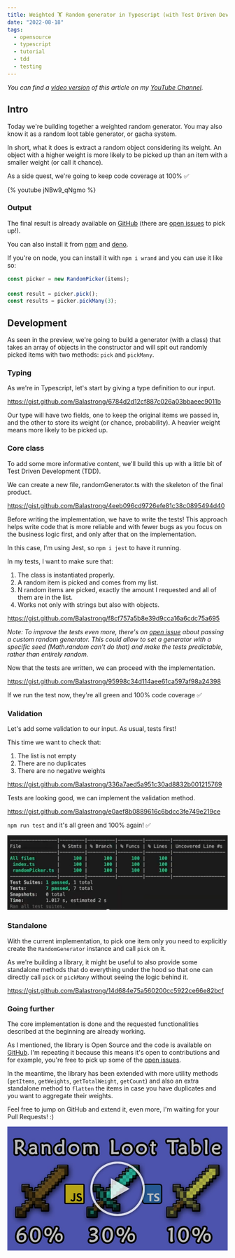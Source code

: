 ```yaml
---
title: Weighted 🏋️ Random generator in Typescript (with Test Driven Development 🧪)
date: "2022-08-18"
tags:
  - opensource
  - typescript
  - tutorial
  - tdd
  - testing
---
```


_You can find a [video version](https://youtu.be/jNBw9_qNgmo) of this article on my [YouTube Channel](https://www.youtube.com/channel/UC-KqnO3ez7vF-kyIQ_22rdA)._

## Intro

Today we're building together a weighted random generator. You may also know it as a random loot table generator, or gacha system.

In short, what it does is extract a random object considering its weight. An object with a higher weight is more likely to be picked up than an item with a smaller weight (or call it chance).

As a side quest, we're going to keep code coverage at 100% ✅

{% youtube jNBw9_qNgmo %}

### Output

The final result is already available on [GitHub](https://github.com/Balastrong/wrand) (there are [open issues](https://github.com/Balastrong/wrand/issues) to pick up!).

You can also install it from [npm](https://www.npmjs.com/package/wrand) and [deno](https://deno.land/x/wrand).

If you're on node, you can install it with `npm i wrand` and you can use it like so:

```typescript
const picker = new RandomPicker(items);

const result = picker.pick();
const results = picker.pickMany(3);
```

## Development

As seen in the preview, we're going to build a generator (with a class) that takes an array of objects in the constructor and will spit out randomly picked items with two methods: `pick` and `pickMany`.

### Typing

As we're in Typescript, let's start by giving a type definition to our input.

https://gist.github.com/Balastrong/6784d2d12cf887c026a03bbaeec9011b

Our type will have two fields, one to keep the original items we passed in, and the other to store its weight (or chance, probability).
A heavier weight means more likely to be picked up.

### Core class

To add some more informative content, we'll build this up with a little bit of Test Driven Development (TDD).

We can create a new file, randomGenerator.ts with the skeleton of the final product.

https://gist.github.com/Balastrong/4eeb096cd9726efe81c38c0895494d40

Before writing the implementation, we have to write the tests! This approach helps write code that is more reliable and with fewer bugs as you focus on the business logic first, and only after that on the implementation.

In this case, I'm using Jest, so `npm i jest` to have it running.

In my tests, I want to make sure that:

1. The class is instantiated properly.
1. A random item is picked and comes from my list.
1. N random items are picked, exactly the amount I requested and all of them are in the list.
1. Works not only with strings but also with objects.

https://gist.github.com/Balastrong/f8cf757a5b8e39d9cca16a6cdc75a695

_Note: To improve the tests even more, there's an [open issue](https://github.com/Balastrong/wrand/issues/5) about passing a custom random generator. This could allow to set a generator with a specific seed (Math.random can't do that) and make the tests predictable, rather than entirely random._

Now that the tests are written, we can proceed with the implementation.

https://gist.github.com/Balastrong/95998c34d114aee61ca597af98a24398

If we run the test now, they're all green and 100% code coverage ✅

### Validation

Let's add some validation to our input. As usual, tests first!

This time we want to check that:

1. The list is not empty
1. There are no duplicates
1. There are no negative weights

https://gist.github.com/Balastrong/336a7aed5a951c30ad8832b001215769

Tests are looking good, we can implement the validation method.

https://gist.github.com/Balastrong/e0aef8b0889616c6bdcc3fe749e219ce

`npm run test` and it's all green and 100% again! ✅

![Coverage](./tests.png)

### Standalone

With the current implementation, to pick one item only you need to explicitly create the `RandomGenerator` instance and call `pick` on it.

As we're building a library, it might be useful to also provide some standalone methods that do everything under the hood so that one can directly call `pick` or `pickMany` without seeing the logic behind it.

https://gist.github.com/Balastrong/14d684e75a560200cc5922ce66e82bcf

### Going further

The core implementation is done and the requested functionalities described at the beginning are already working.

As I mentioned, the library is Open Source and the code is available on [GitHub](https://github.com/Balastrong/wrand). I'm repeating it because this means it's open to contributions and for example, you're free to pick up some of the [open issues](https://github.com/Balastrong/wrand/issues).

In the meantime, the library has been extended with more utility methods (`getItems`, `getWeights`, `getTotalWeight`, `getCount`) and also an extra standalone method to `flatten` the items in case you have duplicates and you want to aggregate their weights.

Feel free to jump on GitHub and extend it, even more, I'm waiting for your Pull Requests! :)

[![Video Thumbnail](./preview.jpeg)](https://youtu.be/jNBw9_qNgmo)
